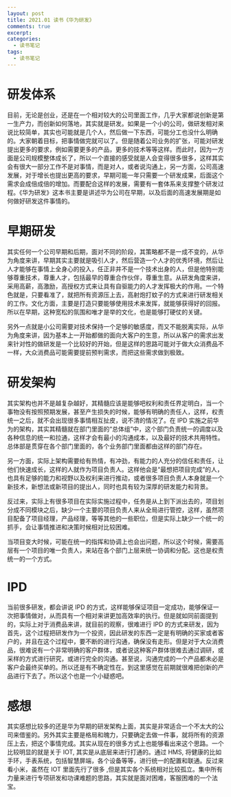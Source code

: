 ```yaml
---
layout: post
title: 2021.01 读书《华为研发》
comments: true
excerpt: 
categories:
  - 读书笔记  
tags:
  - 读书笔记 
---
```



# 研发体系

目前，无论是创业，还是在一个相对较大的公司里面工作，几乎大家都说创新是第一生产力，而创新如何落地，其实就是研发。如果是一个小的公司，做研发相对来说比较简单，其实也可能就是几个人，然后做一下东西，可能分工也没什么明确的。大家朝着目标，把事情做完就可以了。但是随着公司业务的扩张，可能对研发提出更多的要求，例如需要更多的产品，更多的技术等等这样。而此时，因为一方面是公司规模整体成长了，所以一个直接的感受就是人会变得很多很多，这样其实会有很大一部分工作不是对事情，而是对人，或者说沟通上，另一方面，公司高速发展，对于增长也提出更高的要求，早期可能一年只需要一个研发成果，后面这个需求会成倍成倍的增加。而要配合这样的发展，需要有一套体系来支撑整个研发过程。《华为研发》这本书主要是讲述华为公司在早期，以及后面的高速发展期是如何做好研发这件事情的。


# 早期研发

其实任何一个公司早期和后期，面对不同的阶段，其策略都不是一成不变的，从华为角度来讲，早期其实主要就是吸引人才，然后营造一个人才的优秀环境，然后让人才能够在事情上全身心的投入，任正非并不是一个技术出身的人，但是他特别能够尊重技术，尊重人才，包括最早的尊重合作伙伴，尊重生意。从研发角度来讲，采用高薪，高激励，高授权方式来让具有自驱能力的人才发挥极大的作用。一个特色就是，只要看准了，就把所有资源压上去，高射炮打蚊子的方式来进行研发相关的工作。文化方面，主要是打造只要能够使用技术来发挥，就能够获得好的回报。所以在早期，这种宽松的氛围和唯才是举的文化，也是能够打硬仗的关键。

另外一点就是小公司需要对技术保持一个足够的敏感度，而又不能脱离实际，从华为角度来讲，因为基本上一开始都做的面向大客户的生意，所以从客户的需求出发来针对性的做研发是一个比较好的开始，但是这样的思路可能对于做大众消费品不一样，大众消费品可能需要提前预判需求，而把这些需求做到极致。


# 研发架构

其实架构也并不是越复杂越好，其精髓应该是能够吧权利和责任界定明白，当一个事物没有按照预期发展，甚至产生损失的时候，能够有明确的责任人，这样，权责统一之后，就不会出现很多事情相互扯皮，说不清的情况了。在 IPD 实施之前华为的架构，其实其精髓就在部门里面的“总体组”中，这个部门负责统一的调度以及各种信息的统一和拉通，这样才会有最小的沟通成本，以及最好的技术共用特性。总体部是贯穿在各个部门里面的，各个业务部门里面都由这样的部门存在。

另一方面，实际上架构需要给有热情，有冲劲，有能力的人充分的信任和责任，让他们快速成长，这样的人就作为项目负责人。这样他会是“最想把项目完成”的人，也具有足够的能力和视野以及权利来进行推动，或者很多项目负责人本身就是一个新技术，新想法或新项目的提出人，同时也具有较为深厚的研发能力和背景。

反过来，实际上有很多项目在实际实施过程中，任务是从上到下派出去的，项目划分成不同模块之后，缺少一个主要的项目负责人来从全局进行管控，这样，虽然项目配备了项目经理，产品经理，等等其他的一些职位，但是实际上缺少一个统一的抓手，会让事情推进和决策时候相对比较困难。

当项目变大时候，可能在统一的指挥和协调上也会出问题，所以这个时候，需要高层有一个项目的唯一负责人，来站在各个部门上层来统一协调和分配。这也是权责统一的一个方式。


# IPD

当前很多研发，都会讲说 IPD 的方式，这样能够保证项目一定成功，能够保证一次把事情做对，从而具有一个相对来讲更加高效率的执行。但是就如同前面提到的，实际上对于消费品来讲，就目前的观察，很难进行 IPD 的方式来研发，因为首先，这个过程把研发作为一个投资，因此研发的东西一定是有明确的买家或者客户的，并且在这个过程中，要不断的进行沟通，确保没有走形。但是对于大众消费品，很难说有一个非常明确的客户群体，或者说这种客户群体很难去通过调研，或采样的方式进行研究，或进行完全的沟通。甚至说，沟通完成的一个产品都未必是客户会最终买单的。所以还是有不确定性在。到这里感觉在前期就很难把创新的产品进行下去了。所以这个也是一个小疑惑吧。


# 感想

其实感想比较多的还是华为早期的研发架构上面，其实是非常适合一个不太大的公司来借鉴的。另外其实主要是格局和魄力，只要确定去做一件事，就将所有的资源压上去，把这个事情完成。其实从现在的很多方式上也能够看出来这个思路。一个比较明显的就是关于 IOT, 其实是从底层来进行打通的。通过 HMS, 将健康的比如手环，手表系统，包括智慧屏端，各个设备等等，进行统一的配置和联通。反过来看小米，虽然在 IOT 里面先行了很多 ,但是其实各个系统相对比较孤立。集中所有力量来进行专项研发和功课难题的思路，其实就是面对困难，客服困难的一个法宝。
